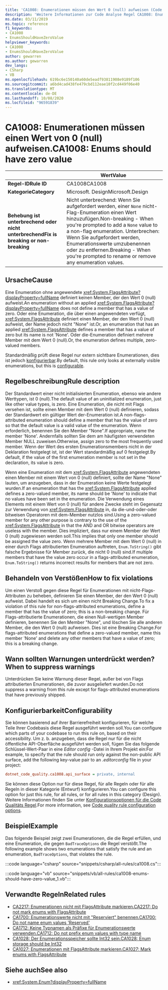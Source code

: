```yaml
---
title: 'CA1008: Enumerationen müssen den Wert 0 (null) aufweisen (Code Analyse)'
description: 'Weitere Informationen zur Code Analyse Regel CA1008: Enumerationen sollten NULL-Werte aufweisen.'
ms.date: 03/11/2019
ms.topic: reference
f1_keywords:
- CA1008
- EnumsShouldHaveZeroValue
helpviewer_keywords:
- CA1008
- EnumsShouldHaveZeroValue
author: gewarren
ms.author: gewarren
dev_langs:
- CSharp
- VB
ms.openlocfilehash: 619bc6e150140a60de5eadf93811908e9189f106
ms.sourcegitcommit: a6bd4cad438fe479cbd112eae10f2cd449f06e40
ms.translationtype: MT
ms.contentlocale: de-DE
ms.lasthandoff: 10/08/2020
ms.locfileid: "96591839"
---
```

# <a name="ca1008-enums-should-have-zero-value"></a><span data-ttu-id="77e5a-103">CA1008: Enumerationen müssen einen Wert von 0 (null) aufweisen.</span><span class="sxs-lookup"><span data-stu-id="77e5a-103">CA1008: Enums should have zero value</span></span>

| | <span data-ttu-id="77e5a-104">Wert</span><span class="sxs-lookup"><span data-stu-id="77e5a-104">Value</span></span> |
|-|-|
| <span data-ttu-id="77e5a-105">**Regel-ID**</span><span class="sxs-lookup"><span data-stu-id="77e5a-105">**Rule ID**</span></span> |<span data-ttu-id="77e5a-106">CA1008</span><span class="sxs-lookup"><span data-stu-id="77e5a-106">CA1008</span></span>|
| <span data-ttu-id="77e5a-107">**Kategorie**</span><span class="sxs-lookup"><span data-stu-id="77e5a-107">**Category**</span></span> |<span data-ttu-id="77e5a-108">Microsoft. Design</span><span class="sxs-lookup"><span data-stu-id="77e5a-108">Microsoft.Design</span></span>|
| <span data-ttu-id="77e5a-109">**Behebung ist unterbrechend oder nicht unterbrechend**</span><span class="sxs-lookup"><span data-stu-id="77e5a-109">**Fix is breaking or non-breaking**</span></span> |<span data-ttu-id="77e5a-110">Nicht unterbrechend: Wenn Sie aufgefordert werden, einer `None` nicht-Flag-Enumeration einen Wert hinzuzufügen.</span><span class="sxs-lookup"><span data-stu-id="77e5a-110">Non-breaking - When you're prompted to add a `None` value to a non-flag enumeration.</span></span> <span data-ttu-id="77e5a-111">Unterbrechen: Wenn Sie aufgefordert werden, Enumerationswerte umzubenennen oder zu entfernen.</span><span class="sxs-lookup"><span data-stu-id="77e5a-111">Breaking - When you're prompted to rename or remove any enumeration values.</span></span>|

## <a name="cause"></a><span data-ttu-id="77e5a-112">Ursache</span><span class="sxs-lookup"><span data-stu-id="77e5a-112">Cause</span></span>

<span data-ttu-id="77e5a-113">Eine Enumeration ohne angewendete <xref:System.FlagsAttribute?displayProperty=fullName> definiert keinen Member, der den Wert 0 (null) aufweist.</span><span class="sxs-lookup"><span data-stu-id="77e5a-113">An enumeration without an applied <xref:System.FlagsAttribute?displayProperty=fullName> does not define a member that has a value of zero.</span></span> <span data-ttu-id="77e5a-114">Oder eine Enumeration, die über einen angewendeten verfügt, <xref:System.FlagsAttribute> definiert einen Member, der den Wert 0 (null) aufweist, der Name jedoch nicht "None" ist.</span><span class="sxs-lookup"><span data-stu-id="77e5a-114">Or, an enumeration that has an applied <xref:System.FlagsAttribute> defines a member that has a value of zero but its name is not 'None'.</span></span> <span data-ttu-id="77e5a-115">Oder die-Enumeration definiert mehrere Member mit dem Wert 0 (null).</span><span class="sxs-lookup"><span data-stu-id="77e5a-115">Or, the enumeration defines multiple, zero-valued members.</span></span>

<span data-ttu-id="77e5a-116">Standardmäßig prüft diese Regel nur extern sichtbare Enumerationen, dies ist jedoch [konfigurierbar](#configurability).</span><span class="sxs-lookup"><span data-stu-id="77e5a-116">By default, this rule only looks at externally visible enumerations, but this is [configurable](#configurability).</span></span>

## <a name="rule-description"></a><span data-ttu-id="77e5a-117">Regelbeschreibung</span><span class="sxs-lookup"><span data-stu-id="77e5a-117">Rule description</span></span>

<span data-ttu-id="77e5a-118">Der Standardwert einer nicht initialisierten Enumeration, ebenso wie andere Werttypen, ist 0 (null).</span><span class="sxs-lookup"><span data-stu-id="77e5a-118">The default value of an uninitialized enumeration, just like other value types, is zero.</span></span> <span data-ttu-id="77e5a-119">Eine Enumeration, die nicht mit Flags versehen ist, sollte einen Member mit dem Wert 0 (null) definieren, sodass der Standardwert ein gültiger Wert der-Enumeration ist.</span><span class="sxs-lookup"><span data-stu-id="77e5a-119">A non-flags-attributed enumeration should define a member that has the value of zero so that the default value is a valid value of the enumeration.</span></span> <span data-ttu-id="77e5a-120">Wenn erforderlich, benennen Sie den Member "None".</span><span class="sxs-lookup"><span data-stu-id="77e5a-120">If appropriate, name the member 'None'.</span></span> <span data-ttu-id="77e5a-121">Andernfalls sollten Sie dem am häufigsten verwendeten Member NULL zuweisen.</span><span class="sxs-lookup"><span data-stu-id="77e5a-121">Otherwise, assign zero to the most frequently used member.</span></span> <span data-ttu-id="77e5a-122">Wenn der Wert des ersten Enumerationsmembers nicht in der Deklaration festgelegt ist, ist der Wert standardmäßig auf 0 festgelegt.</span><span class="sxs-lookup"><span data-stu-id="77e5a-122">By default, if the value of the first enumeration member is not set in the declaration, its value is zero.</span></span>

<span data-ttu-id="77e5a-123">Wenn eine Enumeration mit dem <xref:System.FlagsAttribute> angewendeten einen Member mit einem Wert von 0 (null) definiert, sollte der Name "None" lauten, um anzugeben, dass in der Enumeration keine Werte festgelegt wurden.</span><span class="sxs-lookup"><span data-stu-id="77e5a-123">If an enumeration that has the <xref:System.FlagsAttribute> applied defines a zero-valued member, its name should be 'None' to indicate that no values have been set in the enumeration.</span></span> <span data-ttu-id="77e5a-124">Die Verwendung eines Elements mit einem Wert von 0 (null) für andere Zwecke steht im Gegensatz zur Verwendung von <xref:System.FlagsAttribute> in, da die-und-oder-oder bitweisen Operatoren mit dem-Member nutzlos sind.</span><span class="sxs-lookup"><span data-stu-id="77e5a-124">Using a zero-valued member for any other purpose is contrary to the use of the <xref:System.FlagsAttribute> in that the AND and OR bitwise operators are useless with the member.</span></span> <span data-ttu-id="77e5a-125">Dies impliziert, dass nur einem Member der Wert 0 (null) zugewiesen werden soll.</span><span class="sxs-lookup"><span data-stu-id="77e5a-125">This implies that only one member should be assigned the value zero.</span></span> <span data-ttu-id="77e5a-126">Wenn mehrere Member mit dem Wert 0 (null) in einer durch Flags attributierten Enumeration auftreten, `Enum.ToString()` gibt falsche Ergebnisse für Member zurück, die nicht 0 (null) sind.</span><span class="sxs-lookup"><span data-stu-id="77e5a-126">If multiple members that have the value zero occur in a flags-attributed enumeration, `Enum.ToString()` returns incorrect results for members that are not zero.</span></span>

## <a name="how-to-fix-violations"></a><span data-ttu-id="77e5a-127">Behandeln von Verstößen</span><span class="sxs-lookup"><span data-stu-id="77e5a-127">How to fix violations</span></span>

<span data-ttu-id="77e5a-128">Um einen Verstoß gegen diese Regel für Enumerationen mit nicht-Flags-Attributen zu beheben, definieren Sie einen Member, der den Wert 0 (null) aufweist. Dabei handelt es sich um einen nicht Breaking Change.</span><span class="sxs-lookup"><span data-stu-id="77e5a-128">To fix a violation of this rule for non-flags-attributed enumerations, define a member that has the value of zero; this is a non-breaking change.</span></span> <span data-ttu-id="77e5a-129">Für Flags-attributierte Enumerationen, die einen Null-wertigen Member definieren, benennen Sie den Member "None", und löschen Sie alle anderen Member, die den Wert 0 (null) aufweisen. Dies ist eine Breaking Change.</span><span class="sxs-lookup"><span data-stu-id="77e5a-129">For flags-attributed enumerations that define a zero-valued member, name this member 'None' and delete any other members that have a value of zero; this is a breaking change.</span></span>

## <a name="when-to-suppress-warnings"></a><span data-ttu-id="77e5a-130">Wann sollten Warnungen unterdrückt werden?</span><span class="sxs-lookup"><span data-stu-id="77e5a-130">When to suppress warnings</span></span>

<span data-ttu-id="77e5a-131">Unterdrücken Sie keine Warnung dieser Regel, außer bei von Flags attributierten Enumerationen, die zuvor ausgeliefert wurden.</span><span class="sxs-lookup"><span data-stu-id="77e5a-131">Do not suppress a warning from this rule except for flags-attributed enumerations that have previously shipped.</span></span>

## <a name="configurability"></a><span data-ttu-id="77e5a-132">Konfigurierbarkeit</span><span class="sxs-lookup"><span data-stu-id="77e5a-132">Configurability</span></span>

<span data-ttu-id="77e5a-133">Sie können basierend auf ihrer Barrierefreiheit konfigurieren, für welche Teile Ihrer Codebasis diese Regel ausgeführt werden soll.</span><span class="sxs-lookup"><span data-stu-id="77e5a-133">You can configure which parts of your codebase to run this rule on, based on their accessibility.</span></span> <span data-ttu-id="77e5a-134">Um z. b. anzugeben, dass die Regel nur für die nicht öffentliche API-Oberfläche ausgeführt werden soll, fügen Sie das folgende Schlüssel-Wert-Paar in eine *Editor config* -Datei in Ihrem Projekt ein:</span><span class="sxs-lookup"><span data-stu-id="77e5a-134">For example, to specify that the rule should run only against the non-public API surface, add the following key-value pair to an *.editorconfig* file in your project:</span></span>

```ini
dotnet_code_quality.ca1008.api_surface = private, internal
```

<span data-ttu-id="77e5a-135">Sie können diese Option nur für diese Regel, für alle Regeln oder für alle Regeln in dieser Kategorie (Entwurf) konfigurieren.</span><span class="sxs-lookup"><span data-stu-id="77e5a-135">You can configure this option for just this rule, for all rules, or for all rules in this category (Design).</span></span> <span data-ttu-id="77e5a-136">Weitere Informationen finden Sie unter [Konfigurationsoptionen für die Code Qualitäts Regel](../code-quality-rule-options.md).</span><span class="sxs-lookup"><span data-stu-id="77e5a-136">For more information, see [Code quality rule configuration options](../code-quality-rule-options.md).</span></span>

## <a name="example"></a><span data-ttu-id="77e5a-137">Beispiel</span><span class="sxs-lookup"><span data-stu-id="77e5a-137">Example</span></span>

<span data-ttu-id="77e5a-138">Das folgende Beispiel zeigt zwei Enumerationen, die die Regel erfüllen, und eine Enumeration, die gegen `BadTraceOptions` die Regel verstößt.</span><span class="sxs-lookup"><span data-stu-id="77e5a-138">The following example shows two enumerations that satisfy the rule and an enumeration, `BadTraceOptions`, that violates the rule.</span></span>

:::code language="csharp" source="snippets/csharp/all-rules/ca1008.cs":::

:::code language="vb" source="snippets/vb/all-rules/ca1008-enums-should-have-zero-value_1.vb":::

## <a name="related-rules"></a><span data-ttu-id="77e5a-139">Verwandte Regeln</span><span class="sxs-lookup"><span data-stu-id="77e5a-139">Related rules</span></span>

- [<span data-ttu-id="77e5a-140">CA2217: Enumerationen nicht mit FlagsAttribute markieren.</span><span class="sxs-lookup"><span data-stu-id="77e5a-140">CA2217: Do not mark enums with FlagsAttribute</span></span>](ca2217.md)
- [<span data-ttu-id="77e5a-141">CA1700: Enumerationswerte nicht mit "Reserviert" benennen.</span><span class="sxs-lookup"><span data-stu-id="77e5a-141">CA1700: Do not name enum values 'Reserved'</span></span>](ca1700.md)
- [<span data-ttu-id="77e5a-142">CA1712: Keine Typnamen als Präfixe für Enumerationswerte verwenden.</span><span class="sxs-lookup"><span data-stu-id="77e5a-142">CA1712: Do not prefix enum values with type name</span></span>](ca1712.md)
- [<span data-ttu-id="77e5a-143">CA1028: Der Enumerationsspeicher sollte Int32 sein.</span><span class="sxs-lookup"><span data-stu-id="77e5a-143">CA1028: Enum storage should be Int32</span></span>](ca1028.md)
- [<span data-ttu-id="77e5a-144">CA1027: Enumerationen mit FlagsAttribute markieren.</span><span class="sxs-lookup"><span data-stu-id="77e5a-144">CA1027: Mark enums with FlagsAttribute</span></span>](ca1027.md)

## <a name="see-also"></a><span data-ttu-id="77e5a-145">Siehe auch</span><span class="sxs-lookup"><span data-stu-id="77e5a-145">See also</span></span>

- <xref:System.Enum?displayProperty=fullName>

